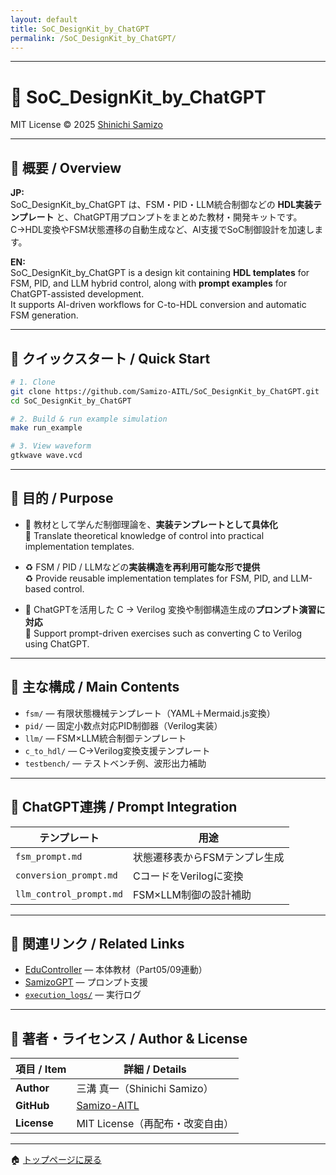 ```yaml
---
layout: default
title: SoC_DesignKit_by_ChatGPT
permalink: /SoC_DesignKit_by_ChatGPT/
---
```


---

# 🧩 SoC_DesignKit_by_ChatGPT

MIT License © 2025 [Shinichi Samizo](https://github.com/Samizo-AITL)

---

## 📖 概要 / Overview

**JP:**  
SoC_DesignKit_by_ChatGPT は、FSM・PID・LLM統合制御などの **HDL実装テンプレート** と、ChatGPT用プロンプトをまとめた教材・開発キットです。  
C→HDL変換やFSM状態遷移の自動生成など、AI支援でSoC制御設計を加速します。

**EN:**  
SoC_DesignKit_by_ChatGPT is a design kit containing **HDL templates** for FSM, PID, and LLM hybrid control, along with **prompt examples** for ChatGPT-assisted development.  
It supports AI-driven workflows for C-to-HDL conversion and automatic FSM generation.

---

## 🚀 クイックスタート / Quick Start

```bash
# 1. Clone
git clone https://github.com/Samizo-AITL/SoC_DesignKit_by_ChatGPT.git
cd SoC_DesignKit_by_ChatGPT

# 2. Build & run example simulation
make run_example

# 3. View waveform
gtkwave wave.vcd
```

---

## 🎯 目的 / Purpose

- 📘 教材として学んだ制御理論を、**実装テンプレートとして具体化**  
  📘 Translate theoretical knowledge of control into practical implementation templates.

- ♻️ FSM / PID / LLMなどの**実装構造を再利用可能な形で提供**  
  ♻️ Provide reusable implementation templates for FSM, PID, and LLM-based control.

- 🤖 ChatGPTを活用した C → Verilog 変換や制御構造生成の**プロンプト演習に対応**  
  🤖 Support prompt-driven exercises such as converting C to Verilog using ChatGPT.

---

## 📁 主な構成 / Main Contents

- `fsm/` — 有限状態機械テンプレート（YAML＋Mermaid.js変換）  
- `pid/` — 固定小数点対応PID制御器（Verilog実装）  
- `llm/` — FSM×LLM統合制御テンプレート  
- `c_to_hdl/` — C→Verilog変換支援テンプレート  
- `testbench/` — テストベンチ例、波形出力補助

---

## 🧠 ChatGPT連携 / Prompt Integration

| テンプレート | 用途 |
|--------------|------|
| `fsm_prompt.md` | 状態遷移表からFSMテンプレ生成 |
| `conversion_prompt.md` | CコードをVerilogに変換 |
| `llm_control_prompt.md` | FSM×LLM制御の設計補助 |

---

## 📘 関連リンク / Related Links

- [EduController](https://samizo-aitl.github.io/EduController/) — 本体教材（Part05/09連動）
- [SamizoGPT](https://github.com/Samizo-AITL/SamizoGPT) — プロンプト支援
- [`execution_logs/`](https://samizo-aitl.github.io/EduController/SoC_DesignKit_by_ChatGPT/execution_logs/) — 実行ログ

---

## 👤 著者・ライセンス / Author & License

| 項目 / Item | 詳細 / Details |
|-------------|----------------|
| **Author** | 三溝 真一（Shinichi Samizo） |
| **GitHub** | [Samizo-AITL](https://github.com/Samizo-AITL) |
| **License** | MIT License（再配布・改変自由） |

---

🏠 [トップページに戻る](https://samizo-aitl.github.io/EduController/)
